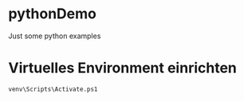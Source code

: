 # pythonDemo
Just some python examples

# Virtuelles Environment einrichten

``venv\Scripts\Activate.ps1``